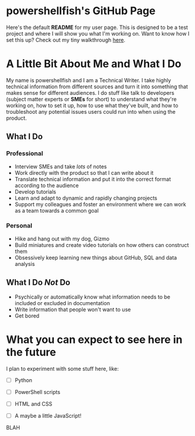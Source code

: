 # powershellfish's GitHub Page

Here's the default **README** for my user page. This is designed to be a test project and where I will show you what I'm working on. Want to know how I set this up? Check out my tiny walkthrough [here](https://github.com/powershellfish/powershellfish.github.io/blob/master/howididthis.md).

# A Little Bit About Me and What I Do

My name is powershellfish and I am a Technical Writer. I take highly technical information from different sources and turn it into something that makes sense for different audiences. I do stuff like talk to developers (subject matter experts or **SMEs** for short) to understand what they're working on, how to set it up, how to use what they've built, and how to troubleshoot any potential issues users could run into when using the product. 

## What I Do

### Professional
* Interview SMEs and take *lots* of notes 
* Work directly with the product so that I can write about it
* Translate technical information and put it into the correct format according to the audience
* Develop tutorials
* Learn and adapt to dynamic and rapidly changing projects
* Support my colleagues and foster an environment where we can work as a team towards a common goal

### Personal
* Hike and hang out with my dog, Gizmo
* Build miniatures and create video tutorials on how others can construct them
* Obsessively keep learning new things about GitHub, SQL and data analysis

## What I Do *Not* Do

* Psychically or automatically know what information needs to be included or excluded in documentation
* Write information that people won't want to use
* Get bored

# What you can expect to see here in the future

I plan to experiment with some stuff here, like:
- [ ] Python
- [ ] PowerShell scripts
- [ ] HTML and CSS
- [ ] A maybe a little JavaScript!


BLAH